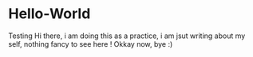 # Hello-World
Testing
Hi there, i am doing this as a practice, i am jsut writing about my self, nothing fancy to see here ! Okkay now, bye :)
